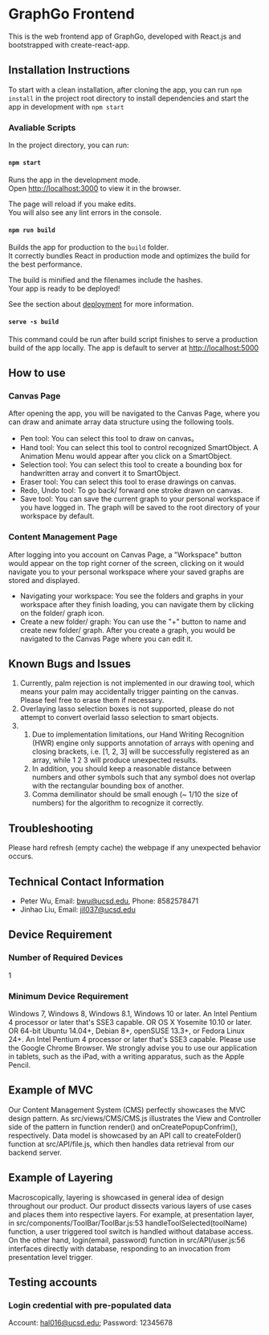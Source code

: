 # GraphGo Frontend

This is the web frontend app of GraphGo, developed with React.js and bootstrapped with create-react-app.

## Installation Instructions

To start with a clean installation, after cloning the app, you can run `npm install` in the project root directory to install dependencies and start the app in development with `npm start`

### Avaliable Scripts
In the project directory, you can run:

#### `npm start`

Runs the app in the development mode.\
Open [http://localhost:3000](http://localhost:3000) to view it in the browser.

The page will reload if you make edits.\
You will also see any lint errors in the console.

#### `npm run build`

Builds the app for production to the `build` folder.\
It correctly bundles React in production mode and optimizes the build for the best performance.

The build is minified and the filenames include the hashes.\
Your app is ready to be deployed!

See the section about [deployment](https://facebook.github.io/create-react-app/docs/deployment) for more information.

#### `serve -s build`
This command could be run after build script finishes to serve a production build of the app locally. The app is default to server at [http://localhost:5000](http://localhost:5000)

## How to use

### Canvas Page
After opening the app, you will be navigated to the Canvas Page, where you can draw and animate array data structure using the following tools.

* Pen tool:
    You can select this tool to draw on canvas。
* Hand tool:
    You can select this tool to control recognized SmartObject. A Animation Menu would appear after you click on a SmartObject.
* Selection tool:
    You can select this tool to create a bounding box for handwritten array and convert it to SmartObject.
* Eraser tool:
    You can select this tool to erase drawings on canvas. 
* Redo, Undo tool:
    To go back/ forward one stroke drawn on canvas.
* Save tool:
    You can save the current graph to your personal workspace if you have logged in. The graph will be saved to the root directory of your workspace by default.

### Content Management Page
After logging into you account on Canvas Page, a "Workspace" button would appear on the top right corner of the screen, clicking on it would navigate you to your personal workspace where your saved graphs are stored and displayed. 

* Navigating your workspace:
    You see the folders and graphs in your workspace after they finish loading, you can navigate them by clicking on the folder/ graph icon. 
* Create a new folder/ graph:
    You can use the "+" button to name and create new folder/ graph. After you create a graph, you would be navigated to the Canvas Page where you can edit it. 


## Known Bugs and Issues

1. Currently, palm rejection is not implemented in our drawing tool, which means your palm may accidentally trigger painting on the canvas. Please feel free to erase them if necessary. 
2. Overlaying lasso selection boxes is not supported, please do not attempt to convert overlaid lasso selection to smart objects.
3. 
    1. Due to implementation limitations, our Hand Writing Recognition (HWR) engine only supports annotation of arrays with opening and closing brackets, i.e. [1, 2, 3] will be successfully registered as an array, while 1 2 3 will produce unexpected results. 
    2. In addition, you should keep a reasonable distance between numbers and other symbols such that any symbol does not overlap with the rectangular bounding box of another. 
    3. Comma demilinator should be small enough (~ 1/10 the size of numbers) for the algorithm to recognize it correctly. 

## Troubleshooting
Please hard refresh (empty cache) the webpage if any unexpected behavior occurs. 

## Technical Contact Information
* Peter Wu, Email: bwu@ucsd.edu, Phone: 8582578471
* Jinhao Liu, Email: jil037@ucsd.edu

## Device Requirement

### Number of Required Devices
1

### Minimum Device Requirement
Windows 7, Windows 8, Windows 8.1, Windows 10 or later. An Intel Pentium 4 processor or later that's SSE3 capable. OR OS X Yosemite 10.10 or later. OR 64-bit Ubuntu 14.04+, Debian 8+, openSUSE 13.3+, or Fedora Linux 24+. An Intel Pentium 4 processor or later that's SSE3 capable. Please use the Google Chrome Browser. We strongly advise you to use our application in tablets, such as the iPad, with a writing apparatus, such as the Apple Pencil. 


## Example of MVC
Our Content Management System (CMS) perfectly showcases the MVC design pattern. As src/views/CMS/CMS.js illustrates the View and Controller side of the pattern in function render() and onCreatePopupConfrim(), respectively. Data model is showcased by an API call to createFolder() function at src/API/file.js, which then handles data retrieval from our backend server. 

## Example of Layering
Macroscopically, layering is showcased in general idea of design throughout our product. Our product dissects various layers of use cases and places them into respective layers. For example, at presentation layer, in src/components/ToolBar/ToolBar.js:53 handleToolSelected(toolName) function, a user triggered tool switch is handled without database access. On the other hand, login(email, password) function in src/API/user.js:56 interfaces directly with database, responding to an invocation from presentation level trigger.

## Testing accounts

### Login credential with pre-populated data
Account: hal016@ucsd.edu; Password: 12345678